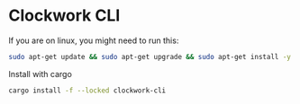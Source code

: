 # Clockwork CLI

If you are on linux, you might need to run this:
```sh
sudo apt-get update && sudo apt-get upgrade && sudo apt-get install -y pkg-config build-essential libudev-dev libssl-dev
```

Install with cargo
```sh
cargo install -f --locked clockwork-cli
```
